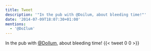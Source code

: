```yaml
---
title: Tweet
description: '"In the pub with @Doilum, about bleeding time!"'
date: '2014-07-09T18:07:30+01:00'
mentions:
  - '@DoIlum'
---
```

In the pub with [@DoIlum](https://twitter.com/@DoIlum), about bleeding time!
      {{< tweet 0 0 >}}
    
